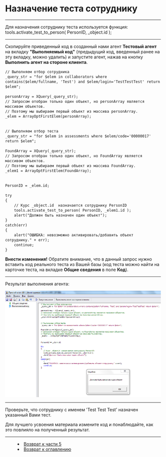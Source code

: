# Назначение теста сотруднику
***

Для назначения сотруднику теста используется функция: 
tools.activate_test_to_person( PersonID, _object.id );

---

Скопируйте приведенный код в созданный нами агент **Тестовый агент** на вкладку **"Выполняемый код"** (предыдущий код, введенный ранее на эту вкладку, можно удалить) и запустите агент, нажав на кнопку **Выполнить агент на стороне клиента**.

    // Выполняем отбор сотрудника
    _query_str = "for $elem in collaborators where contains($elem/fullname, 'Test') and $elem/login='TestTestTest' return $elem";
    
    personArray = XQuery(_query_str);
    // Запросом отобран только один объект, но personArray является массивом объектов.
    // Поэтому мы выбираем первый объект из массива personArray.
    _elem = ArrayOptFirstElem(personArray);
    
    
    // Выполняем отбор теста
    _query_str = "for $elem in assessments where $elem/code='00000017' return $elem";
    
    FoundArray = XQuery(_query_str);
    // Запросом отобран только один объект, но FoundArray является массивом объектов.
    // Поэтому мы выбираем первый объект из массива FoundArray.
    _elem1 = ArrayOptFirstElem(FoundArray);
    
    
    PersonID = _elem.id;

    try
    {
    	// Курс _object.id  назначается сотруднику PersonID
    	tools.activate_test_to_person( PersonID, _elem1.id );
    	alert("Должен быть назначен один объект");
    }
    catch(err)
	{
    	alert("ОШИБКА: невозможно активировать/добавить объект сотруднику." + err);
    	continue;
    }

**Внести изменения!** Обратите внимание, что в данный запрос нужно вставить код реального теста из Вашей базы (код теста можно найти на карточке теста, на вкладке **Общие сведения** в поле **Код**).

---

Результат выполнения агента:

![](assessment04.png)

---

Проверьте, что сотруднику с именем 'Test Test Test' назначен указанный Вами тест.

Для лучшего усвоения материала измените код и понаблюдайте, как это повлияло на полученный результат.



***

<dd><li> <a href="5_practical_realization.md"> Возврат к части 5</a></dd>

<dd><li> <a href="README.md"> Возврат к оглавлению</a></dd>
